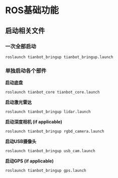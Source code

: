 # ROS基础功能

## **启动相关文件**

### **一次全部启动**
```shell 
roslaunch tianbot_bringup tianbot_bringup.launch
```
### **单独启动各个部件**

**启动底盘**
```shell
roslaunch tianbot_core tianbot_core.launch
```

**启动激光雷达**
```shell
roslaunch tianbot_bringup lidar.launch
```

**启动深度相机 (if applicable)**
```shell
roslaunch tianbot_bringup rgbd_camera.launch
```

**启动USB摄像头**
```shell
roslaunch tianbot_bringup usb_cam.launch
```

**启动GPS (if applicable)**
```shell
roslaunch tianbot_bringup gps.launch
```

